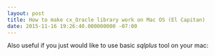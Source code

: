 ```yaml
---
layout: post
title: How to make cx_Oracle library work on Mac OS (El Capitan)
date: 2015-11-16 19:26:40.000000000 -07:00
---
```

Also useful if you just would like to use basic *sqlplus* tool on your mac:

<script src="https://gist.github.com/kubo/8a45c653d06040c30135.js"></script>
